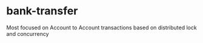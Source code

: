 # bank-transfer

Most focused on Account to Account transactions based on distributed lock and concurrency